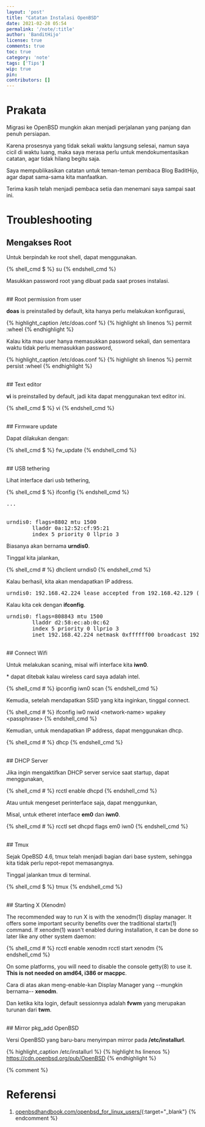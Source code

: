 ```yaml
---
layout: 'post'
title: "Catatan Instalasi OpenBSD"
date: 2021-02-28 05:54
permalink: '/note/:title'
author: 'BanditHijo'
license: true
comments: true
toc: true
category: 'note'
tags: ['Tips']
wip: true
pin:
contributors: []
---
```


# Prakata

Migrasi ke OpenBSD mungkin akan menjadi perjalanan yang panjang dan penuh persiapan.

Karena prosesnya yang tidak sekali waktu langsung selesai, namun saya cicil di waktu luang, maka saya merasa perlu untuk mendokumentasikan catatan, agar tidak hilang begitu saja.

Saya mempublikasikan catatan untuk teman-teman pembaca Blog BaditHijo, agar dapat sama-sama kita manfaatkan.

Terima kasih telah menjadi pembaca setia dan menemani saya sampai saat ini.


# Troubleshooting

## Mengakses Root

Untuk berpindah ke root shell, dapat menggunakan.

{% shell_cmd $ %}
su
{% endshell_cmd %}

Masukkan password root yang dibuat pada saat proses instalasi.

<br>
## Root permission from user

**doas** is preinstalled by default, kita hanya perlu melakukan konfigurasi,

{% highlight_caption /etc/doas.conf %}
{% highlight sh linenos %}
permit :wheel
{% endhighlight %}

Kalau kita mau user hanya memasukkan password sekali, dan sementara waktu tidak perlu memasukkan password,

{% highlight_caption /etc/doas.conf %}
{% highlight sh linenos %}
permit persist :wheel
{% endhighlight %}

<br>
## Text editor

**vi** is preinstalled by default, jadi kita dapat menggunakan text editor ini.

{% shell_cmd $ %}
vi
{% endshell_cmd %}

<br>
## Firmware update

Dapat dilakukan dengan:

{% shell_cmd $ %}
fw_update
{% endshell_cmd %}

<br>
## USB tethering

Lihat interface dari usb tethering,

{% shell_cmd $ %}
ifconfig
{% endshell_cmd %}

<pre>
...


urndis0: flags=8802<BROADCAST,SIMPLEX,MULTICAST> mtu 1500
        lladdr 0a:12:52:cf:95:21
        index 5 priority 0 llprio 3
</pre>

Biasanya akan bernama **urndis0**.

Tinggal kita jalankan,

{% shell_cmd # %}
dhclient urndis0
{% endshell_cmd %}

Kalau berhasil, kita akan mendapatkan IP address.

<pre>
urndis0: 192.168.42.224 lease accepted from 192.168.42.129 (6e:45:af:fc:be:9f)
</pre>

Kalau kita cek dengan **ifconfig**.

<pre>
urndis0: flags=808843<UP,BROADCAST,RUNNING,SIMPLEX,MULTICAST,AUTOCONF4> mtu 1500
        lladdr d2:58:ec:ab:0c:62
        index 5 priority 0 llprio 3
        inet 192.168.42.224 netmask 0xffffff00 broadcast 192.168.42.255
</pre>

<br>
## Connect Wifi

Untuk melakukan scaning, misal wifi interface kita **iwn0**.

\* dapat ditebak kalau wireless card saya adalah intel.

{% shell_cmd # %}
ipconfig iwn0 scan
{% endshell_cmd %}

Kemudia, setelah mendapatkan SSID yang kita inginkan, tinggal connect.

{% shell_cmd # %}
ifconfig iw0 nwid &lt;network-name> wpakey &lt;passphrase>
{% endshell_cmd %}

Kemudian, untuk mendapatkan IP address, dapat menggunakan dhcp.

{% shell_cmd # %}
dhcp
{% endshell_cmd %}

<br>
## DHCP Server

Jika ingin mengaktifkan DHCP server service saat startup, dapat menggunakan,

{% shell_cmd # %}
rcctl enable dhcpd
{% endshell_cmd %}

Atau untuk mengeset perinterface saja, dapat menggunkan,

Misal, untuk etheret interface **em0** dan **iwn0**.

{% shell_cmd # %}
rcctl set dhcpd flags em0 iwn0
{% endshell_cmd %}

<br>
## Tmux

Sejak OpeBSD 4.6, tmux telah menjadi bagian dari base system, sehingga kita tidak perlu repot-repot memasangnya.

Tinggal jalankan tmux di terminal.

{% shell_cmd $ %}
tmux
{% endshell_cmd %}

<br>
## Starting X (Xenodm)

The recommended way to run X is with the xenodm(1) display manager. It offers some important security benefits over the traditional startx(1) command.
If xenodm(1) wasn't enabled during installation, it can be done so later like any other system daemon:

{% shell_cmd # %}
rcctl enable xenodm
rcctl start xenodm
{% endshell_cmd %}

On some platforms, you will need to disable the console getty(8) to use it. **This is not needed on amd64, i386 or macppc**.

Cara di atas akan meng-enable-kan Display Manager yang --mungkin bernama-- **xenodm**.

Dan ketika kita login, default sessionnya adalah **fvwm** yang merupakan turunan dari **twm**.

<br>
## Mirror pkg_add OpenBSD

Versi OpenBSD yang baru-baru menyimpan mirror pada **/etc/installurl**.

{% highlight_caption /etc/installurl %}
{% highlight hs linenos %}
https://cdn.openbsd.org/pub/OpenBSD
{% endhighlight %}


{% comment %}
# Referensi

1. [openbsdhandbook.com/openbsd_for_linux_users/](https://www.openbsdhandbook.com/openbsd_for_linux_users/){:target="_blank"}
{% endcomment %}
